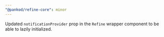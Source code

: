 ```yaml
---
"@pankod/refine-core": minor
---
```


Updated `notificationProvider` prop in the `Refine` wrapper component to be able to lazily initialized.
